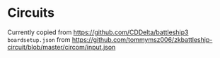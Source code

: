 # Circuits
Currently copied from https://github.com/CDDelta/battleship3
`boardsetup.json` from https://github.com/tommymsz006/zkbattleship-circuit/blob/master/circom/input.json